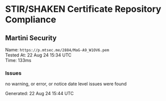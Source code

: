 # STIR/SHAKEN Certificate Repository Compliance

## Martini Security

Name: `https://p.mtsec.me/2884/MaG-A9_W1OV6.pem`\
Tested At: 22 Aug 24 15:34 UTC\
Time: 133ms

### Issues

no warning, or error, or notice date level issues were found

Generated: 22 Aug 24 15:44 UTC